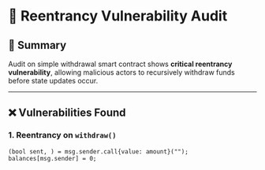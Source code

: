 # 📝 Reentrancy Vulnerability Audit

## 📌 Summary
Audit on simple withdrawal smart contract shows **critical reentrancy vulnerability**, allowing malicious actors to recursively withdraw funds before state updates occur.

---

## ❌ Vulnerabilities Found

### 1. Reentrancy on `withdraw()`
```solidity
(bool sent, ) = msg.sender.call{value: amount}("");
balances[msg.sender] = 0;
